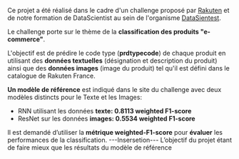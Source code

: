 Ce projet a été réalisé dans le cadre d'un challenge 
proposé par [Rakuten](https://challengedata.ens.fr/participants/challenges/35/) et de notre formation de DataScientist au sein de l'organisme [DataSientest](https://datascientest.com/).              

Le challenge porte sur le thème de la **classification des produits "e-commerce"**. 

L'objectif est de prédire le code type (**prdtypecode**) de chaque produit en utilisant des **données textuelles** (désignation et description du produit) ainsi que des **données images** (image du produit)
tel qu'il est défini dans le catalogue de Rakuten France.                  

**Un modèle de référence** est indiqué dans le site du challenge 
avec deux modèles distincts pour le Texte et les Images:
-	RNN utilisant les données **texte: 0.8113 weighted F1-score**
-	ResNet sur les données  **images: 0.5534 weighted F1-score**

Il est demandé d’utiliser la **métrique weighted-F1-score** pour **évaluer** les performances de la classification. 
---Insersetion---
L’objectif du projet étant de faire mieux que les résultats du modèle de référence